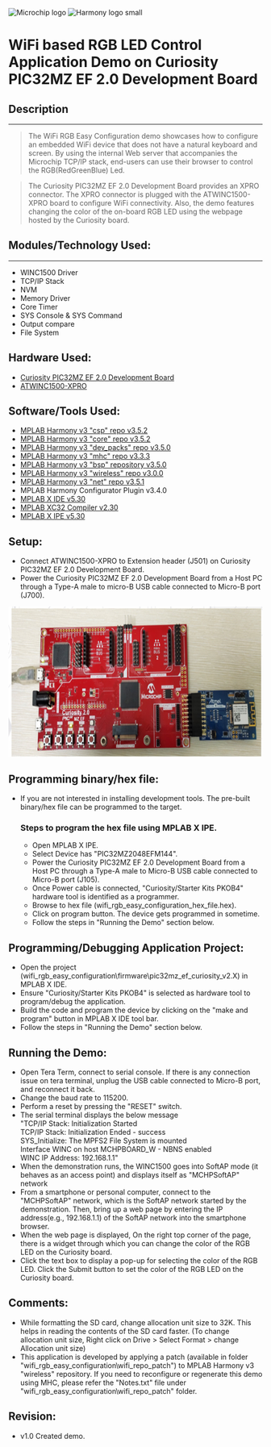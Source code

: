 
![Microchip logo](https://raw.githubusercontent.com/wiki/Microchip-MPLAB-Harmony/Microchip-MPLAB-Harmony.github.io/images/microchip_logo.png)
![Harmony logo small](https://raw.githubusercontent.com/wiki/Microchip-MPLAB-Harmony/Microchip-MPLAB-Harmony.github.io/images/microchip_mplab_harmony_logo_small.png)
# WiFi based RGB LED Control Application Demo on Curiosity PIC32MZ EF 2.0 Development Board

## Description
-----

>  The WiFi RGB Easy Configuration demo showcases how to configure an embedded WiFi device that does not have a
    natural keyboard and screen. By using the internal Web server that accompanies the Microchip TCP/IP stack,
    end-users can use their browser to control the RGB(RedGreenBlue) Led.

> The Curiosity PIC32MZ EF 2.0 Development Board provides an XPRO connector. The XPRO connector is plugged with the
    ATWINC1500-XPRO board to configure WiFi connectivity. Also, the demo features changing the color of the on-board
    RGB LED using the webpage hosted by the Curiosity board.
    

## Modules/Technology Used:
-----
- WINC1500 Driver
- TCP/IP Stack
- NVM
- Memory Driver
- Core Timer 
- SYS Console & SYS Command
- Output compare 
- File System

## Hardware Used:

- [Curiosity PIC32MZ EF 2.0 Development Board](https://www.microchip.com/Developmenttools/ProductDetails/DM320209)   
- [ATWINC1500-XPRO](https://www.microchip.com/DevelopmentTools/ProductDetails/ATWINC1500-XPRO)


## Software/Tools Used:
 - [MPLAB Harmony v3 "csp" repo v3.5.2](https://github.com/Microchip-MPLAB-Harmony/csp)
 - [MPLAB Harmony v3 "core" repo v3.5.2](https://github.com/Microchip-MPLAB-Harmony/core)          
 - [MPLAB Harmony v3 "dev_packs" repo v3.5.0](https://github.com/Microchip-MPLAB-Harmony/dev_packs)  
 - [MPLAB Harmony v3 "mhc" repo v3.3.3](https://github.com/Microchip-MPLAB-Harmony/mhc)   
 - [MPLAB Harmony v3 "bsp" repository v3.5.0](https://github.com/Microchip-MPLAB-Harmony/bsp)
 - [MPLAB Harmony v3 "wireless" repo v3.0.0](https://github.com/Microchip-MPLAB-Harmony/wireless)
 - [MPLAB Harmony v3 "net" repo v3.5.1](https://github.com/Microchip-MPLAB-Harmony/net)
 -  MPLAB Harmony Configurator Plugin v3.4.0
 - [MPLAB X IDE v5.30](https://www.microchip.com/mplab/mplab-x-ide)
 - [MPLAB XC32 Compiler v2.30](https://www.microchip.com/mplab/compilers)
 - [MPLAB X IPE v5.30](https://www.microchip.com/mplab/mplab-integrated-programming-environment)

## Setup:
 - Connect ATWINC1500-XPRO to Extension header (J501) on Curiosity PIC32MZ EF 2.0 Development Board.   
 - Power the Curiosity PIC32MZ EF 2.0 Development Board from a Host PC through a Type-A male to micro-B USB cable connected to Micro-B port (J700).
<img src = "images/wifi_rgb_easy_configuration_demo_setup.png" width="650" height="300" align="middle">

## Programming binary/hex file:
- If you are not interested in installing development tools. The pre-built binary/hex file can be programmed to the target.
	### Steps to program the hex file using MPLAB X IPE.
	- Open MPLAB X IPE.
	- Select Device has "PIC32MZ2048EFM144".
	- Power the Curiosity PIC32MZ EF 2.0 Development Board from a Host PC through a Type-A male to Micro-B USB cable connected to Micro-B port (J105).
	- Once Power cable is connected, "Curiosity/Starter Kits PKOB4" hardware tool is identified as a programmer.
	- Browse to hex file (wifi_rgb_easy_configuration_hex_file.hex).  
	- Click on program button. The device gets programmed in sometime.
	- Follow the steps in "Running the Demo" section below.

## Programming/Debugging Application Project:
- Open the project (wifi_rgb_easy_configuration\firmware\pic32mz_ef_curiosity_v2.X) in MPLAB X IDE.
- Ensure "Curiosity/Starter Kits PKOB4" is selected as hardware tool to program/debug the application.
- Build the code and program the device by clicking on the "make and program" button in MPLAB X IDE tool bar.
- Follow the steps in "Running the Demo" section below.  

## Running the Demo:
- Open Tera Term, connect to serial console. If there is any connection issue on tera terminal, unplug the USB cable connected to Micro-B port, and reconnect it back.
- Change the baud rate to 115200. 
- Perform a reset by pressing the "RESET" switch.
- The serial terminal displays the below message  
"TCP/IP Stack: Initialization Started  
TCP/IP Stack: Initialization Ended - success  
SYS_Initialize: The MPFS2 File System is mounted  
Interface WINC on host MCHPBOARD_W     - NBNS enabled  
WINC IP Address: 192.168.1.1"  
- When the demonstration runs, the WINC1500 goes into SoftAP mode (it behaves as an access point) and displays itself as "MCHPSoftAP" network		
- From a smartphone or personal computer, connect to the "MCHPSoftAP" network, which is the SoftAP network started by the demonstration. Then, bring up a web page by entering the IP address(e.g., 192.168.1.1) of the SoftAP network into the smartphone browser.
- When the web page is displayed, On the right top corner of the page, there is a widget through which you can change the color of the RGB LED on the Curiosity board. 
- Click the text box to display a pop-up for selecting the color of the RGB LED. Click the Submit button to set the color of the RGB LED on the Curiosity board. 


## Comments:
- While formatting the SD card, change allocation unit size to 32K. This helps in reading the contents of the SD card faster.
      (To change allocation unit size, Right click on Drive > Select Format > change Allocation unit size)
- This application is developed by applying a patch (available in folder "wifi_rgb_easy_configuration\wifi_repo_patch") to MPLAB Harmony v3 "wireless" repository. 
If you need to reconfigure or regenerate this demo using MHC, please refer the "Notes.txt" file under "wifi_rgb_easy_configuration\wifi_repo_patch" folder.
              
## Revision: 
- v1.0 Created demo.
